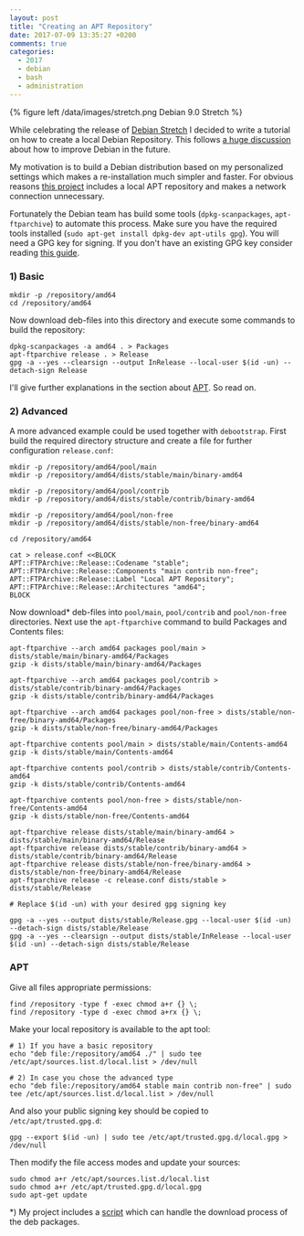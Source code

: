 ```yaml
---
layout: post
title: "Creating an APT Repository"
date: 2017-07-09 13:35:27 +0200
comments: true
categories:
  - 2017
  - debian
  - bash
  - administration
---
```

{% figure left /data/images/stretch.png Debian 9.0 Stretch %}

While celebrating the release of [Debian Stretch][stretch] I decided
to write a tutorial on how to create a local Debian Repository. This
follows [a huge discussion][discussion] about how to improve Debian in
the future.

My motivation is to build a Debian distribution based on my
personalized settings which makes a re-installation much simpler and
faster. For obvious reasons [this project][project] includes a local
APT repository and makes a network connection unnecessary.

Fortunately the Debian team has build some tools (`dpkg-scanpackages`,
`apt-ftparchive`) to automate this process. Make sure you have the
required tools installed (`sudo apt-get install dpkg-dev apt-utils
gpg`). You will need a GPG key for signing. If you don't have an
existing GPG key consider reading [this guide][gpg].

### 1) Basic

    mkdir -p /repository/amd64
    cd /repository/amd64

Now download deb-files into this directory and execute some commands to
build the repository:

    dpkg-scanpackages -a amd64 . > Packages
    apt-ftparchive release . > Release
    gpg -a --yes --clearsign --output InRelease --local-user $(id -un) --detach-sign Release

I'll give further explanations in the section about [APT](#apt). So
read on.

### 2) Advanced

A more advanced example could be used together with `debootstrap`.
First build the required directory structure and create a file for
further configuration ` release.conf `:

    mkdir -p /repository/amd64/pool/main
    mkdir -p /repository/amd64/dists/stable/main/binary-amd64
    
    mkdir -p /repository/amd64/pool/contrib
    mkdir -p /repository/amd64/dists/stable/contrib/binary-amd64
    
    mkdir -p /repository/amd64/pool/non-free
    mkdir -p /repository/amd64/dists/stable/non-free/binary-amd64
    
    cd /repository/amd64
    
    cat > release.conf <<BLOCK
    APT::FTPArchive::Release::Codename "stable";
    APT::FTPArchive::Release::Components "main contrib non-free";
    APT::FTPArchive::Release::Label "Local APT Repository";
    APT::FTPArchive::Release::Architectures "amd64";
    BLOCK
 
Now download* deb-files into `pool/main`, `pool/contrib` and
`pool/non-free` directories. Next use the `apt-ftparchive` command to
build Packages and Contents files:

    apt-ftparchive --arch amd64 packages pool/main > dists/stable/main/binary-amd64/Packages
    gzip -k dists/stable/main/binary-amd64/Packages

    apt-ftparchive --arch amd64 packages pool/contrib > dists/stable/contrib/binary-amd64/Packages
    gzip -k dists/stable/contrib/binary-amd64/Packages

    apt-ftparchive --arch amd64 packages pool/non-free > dists/stable/non-free/binary-amd64/Packages
    gzip -k dists/stable/non-free/binary-amd64/Packages

    apt-ftparchive contents pool/main > dists/stable/main/Contents-amd64
    gzip -k dists/stable/main/Contents-amd64

    apt-ftparchive contents pool/contrib > dists/stable/contrib/Contents-amd64
    gzip -k dists/stable/contrib/Contents-amd64 
    
    apt-ftparchive contents pool/non-free > dists/stable/non-free/Contents-amd64
    gzip -k dists/stable/non-free/Contents-amd64

    apt-ftparchive release dists/stable/main/binary-amd64 > dists/stable/main/binary-amd64/Release
    apt-ftparchive release dists/stable/contrib/binary-amd64 > dists/stable/contrib/binary-amd64/Release
    apt-ftparchive release dists/stable/non-free/binary-amd64 > dists/stable/non-free/binary-amd64/Release
    apt-ftparchive release -c release.conf dists/stable > dists/stable/Release

    # Replace $(id -un) with your desired gpg signing key    

    gpg -a --yes --output dists/stable/Release.gpg --local-user $(id -un) --detach-sign dists/stable/Release
    gpg -a --yes --clearsign --output dists/stable/InRelease --local-user $(id -un) --detach-sign dists/stable/Release

### APT

Give all files appropriate permissions:

    find /repository -type f -exec chmod a+r {} \;
    find /repository -type d -exec chmod a+rx {} \;

Make your local repository is available to the apt tool:

    # 1) If you have a basic repository
    echo "deb file:/repository/amd64 ./" | sudo tee /etc/apt/sources.list.d/local.list > /dev/null

    # 2) In case you chose the advanced type
    echo "deb file:/repository/amd64 stable main contrib non-free" | sudo tee /etc/apt/sources.list.d/local.list > /dev/null

And also your public signing key should be copied to
`/etc/apt/trusted.gpg.d`:

    gpg --export $(id -un) | sudo tee /etc/apt/trusted.gpg.d/local.gpg > /dev/null

Then modify the file access modes and update your sources:

    sudo chmod a+r /etc/apt/sources.list.d/local.list
    sudo chmod a+r /etc/apt/trusted.gpg.d/local.gpg
    sudo apt-get update

*) My project includes a [script][script] which can handle the
download process of the deb packages.

[script]: https://github.com/manuel-io/debian-install/blob/master/config/includes.chroot/packages/amd64/build.sh
[discussion]: https://news.ycombinator.com/item?id=14579080
[project]: https://github.com/manuel-io/debian-install
[gpg]: https://help.github.com/articles/generating-a-new-gpg-key/
[stretch]: https://bits.debian.org/2017/06/stretch-released.html
